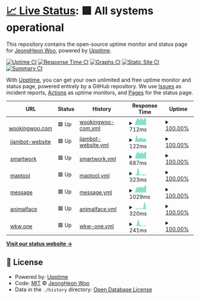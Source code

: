 # [📈 Live Status](https://status.wookingwoo.com): <!--live status--> **🟩 All systems operational**

This repository contains the open-source uptime monitor and status page for [JeongHeon Woo](https://wookingwoo.com), powered by [Upptime](https://github.com/upptime/upptime).

[![Uptime CI](https://github.com/wookingwoo/upptime/workflows/Uptime%20CI/badge.svg)](https://github.com/wookingwoo/upptime/actions?query=workflow%3A%22Uptime+CI%22)
[![Response Time CI](https://github.com/wookingwoo/upptime/workflows/Response%20Time%20CI/badge.svg)](https://github.com/wookingwoo/upptime/actions?query=workflow%3A%22Response+Time+CI%22)
[![Graphs CI](https://github.com/wookingwoo/upptime/workflows/Graphs%20CI/badge.svg)](https://github.com/wookingwoo/upptime/actions?query=workflow%3A%22Graphs+CI%22)
[![Static Site CI](https://github.com/wookingwoo/upptime/workflows/Static%20Site%20CI/badge.svg)](https://github.com/wookingwoo/upptime/actions?query=workflow%3A%22Static+Site+CI%22)
[![Summary CI](https://github.com/wookingwoo/upptime/workflows/Summary%20CI/badge.svg)](https://github.com/wookingwoo/upptime/actions?query=workflow%3A%22Summary+CI%22)

With [Upptime](https://upptime.js.org), you can get your own unlimited and free uptime monitor and status page, powered entirely by a GitHub repository. We use [Issues](https://github.com/wookingwoo/upptime/issues) as incident reports, [Actions](https://github.com/wookingwoo/upptime/actions) as uptime monitors, and [Pages](https://status.wookingwoo.com) for the status page.

<!--start: status pages-->
<!-- This summary is generated by Upptime (https://github.com/upptime/upptime) -->
<!-- Do not edit this manually, your changes will be overwritten -->
<!-- prettier-ignore -->
| URL | Status | History | Response Time | Uptime |
| --- | ------ | ------- | ------------- | ------ |
| <img alt="" src="https://favicons.githubusercontent.com/wookingwoo.com" height="13"> [wookingwoo.com](https://wookingwoo.com) | 🟩 Up | [wookingwoo-com.yml](https://github.com/wookingwoo/upptime/commits/HEAD/history/wookingwoo-com.yml) | <details><summary><img alt="Response time graph" src="./graphs/wookingwoo-com/response-time-week.png" height="20"> 712ms</summary><br><a href="https://status.wookingwoo.com/history/wookingwoo-com"><img alt="Response time 1051" src="https://img.shields.io/endpoint?url=https%3A%2F%2Fraw.githubusercontent.com%2Fwookingwoo%2Fupptime%2FHEAD%2Fapi%2Fwookingwoo-com%2Fresponse-time.json"></a><br><a href="https://status.wookingwoo.com/history/wookingwoo-com"><img alt="24-hour response time 764" src="https://img.shields.io/endpoint?url=https%3A%2F%2Fraw.githubusercontent.com%2Fwookingwoo%2Fupptime%2FHEAD%2Fapi%2Fwookingwoo-com%2Fresponse-time-day.json"></a><br><a href="https://status.wookingwoo.com/history/wookingwoo-com"><img alt="7-day response time 712" src="https://img.shields.io/endpoint?url=https%3A%2F%2Fraw.githubusercontent.com%2Fwookingwoo%2Fupptime%2FHEAD%2Fapi%2Fwookingwoo-com%2Fresponse-time-week.json"></a><br><a href="https://status.wookingwoo.com/history/wookingwoo-com"><img alt="30-day response time 683" src="https://img.shields.io/endpoint?url=https%3A%2F%2Fraw.githubusercontent.com%2Fwookingwoo%2Fupptime%2FHEAD%2Fapi%2Fwookingwoo-com%2Fresponse-time-month.json"></a><br><a href="https://status.wookingwoo.com/history/wookingwoo-com"><img alt="1-year response time 1051" src="https://img.shields.io/endpoint?url=https%3A%2F%2Fraw.githubusercontent.com%2Fwookingwoo%2Fupptime%2FHEAD%2Fapi%2Fwookingwoo-com%2Fresponse-time-year.json"></a></details> | <details><summary><a href="https://status.wookingwoo.com/history/wookingwoo-com">100.00%</a></summary><a href="https://status.wookingwoo.com/history/wookingwoo-com"><img alt="All-time uptime 99.99%" src="https://img.shields.io/endpoint?url=https%3A%2F%2Fraw.githubusercontent.com%2Fwookingwoo%2Fupptime%2FHEAD%2Fapi%2Fwookingwoo-com%2Fuptime.json"></a><br><a href="https://status.wookingwoo.com/history/wookingwoo-com"><img alt="24-hour uptime 100.00%" src="https://img.shields.io/endpoint?url=https%3A%2F%2Fraw.githubusercontent.com%2Fwookingwoo%2Fupptime%2FHEAD%2Fapi%2Fwookingwoo-com%2Fuptime-day.json"></a><br><a href="https://status.wookingwoo.com/history/wookingwoo-com"><img alt="7-day uptime 100.00%" src="https://img.shields.io/endpoint?url=https%3A%2F%2Fraw.githubusercontent.com%2Fwookingwoo%2Fupptime%2FHEAD%2Fapi%2Fwookingwoo-com%2Fuptime-week.json"></a><br><a href="https://status.wookingwoo.com/history/wookingwoo-com"><img alt="30-day uptime 100.00%" src="https://img.shields.io/endpoint?url=https%3A%2F%2Fraw.githubusercontent.com%2Fwookingwoo%2Fupptime%2FHEAD%2Fapi%2Fwookingwoo-com%2Fuptime-month.json"></a><br><a href="https://status.wookingwoo.com/history/wookingwoo-com"><img alt="1-year uptime 99.99%" src="https://img.shields.io/endpoint?url=https%3A%2F%2Fraw.githubusercontent.com%2Fwookingwoo%2Fupptime%2FHEAD%2Fapi%2Fwookingwoo-com%2Fuptime-year.json"></a></details>
| <img alt="" src="https://favicons.githubusercontent.com/jjambot.wookingwoo.com" height="13"> [jjambot-website](https://jjambot.wookingwoo.com) | 🟩 Up | [jjambot-website.yml](https://github.com/wookingwoo/upptime/commits/HEAD/history/jjambot-website.yml) | <details><summary><img alt="Response time graph" src="./graphs/jjambot-website/response-time-week.png" height="20"> 122ms</summary><br><a href="https://status.wookingwoo.com/history/jjambot-website"><img alt="Response time 370" src="https://img.shields.io/endpoint?url=https%3A%2F%2Fraw.githubusercontent.com%2Fwookingwoo%2Fupptime%2FHEAD%2Fapi%2Fjjambot-website%2Fresponse-time.json"></a><br><a href="https://status.wookingwoo.com/history/jjambot-website"><img alt="24-hour response time 95" src="https://img.shields.io/endpoint?url=https%3A%2F%2Fraw.githubusercontent.com%2Fwookingwoo%2Fupptime%2FHEAD%2Fapi%2Fjjambot-website%2Fresponse-time-day.json"></a><br><a href="https://status.wookingwoo.com/history/jjambot-website"><img alt="7-day response time 122" src="https://img.shields.io/endpoint?url=https%3A%2F%2Fraw.githubusercontent.com%2Fwookingwoo%2Fupptime%2FHEAD%2Fapi%2Fjjambot-website%2Fresponse-time-week.json"></a><br><a href="https://status.wookingwoo.com/history/jjambot-website"><img alt="30-day response time 761" src="https://img.shields.io/endpoint?url=https%3A%2F%2Fraw.githubusercontent.com%2Fwookingwoo%2Fupptime%2FHEAD%2Fapi%2Fjjambot-website%2Fresponse-time-month.json"></a><br><a href="https://status.wookingwoo.com/history/jjambot-website"><img alt="1-year response time 370" src="https://img.shields.io/endpoint?url=https%3A%2F%2Fraw.githubusercontent.com%2Fwookingwoo%2Fupptime%2FHEAD%2Fapi%2Fjjambot-website%2Fresponse-time-year.json"></a></details> | <details><summary><a href="https://status.wookingwoo.com/history/jjambot-website">100.00%</a></summary><a href="https://status.wookingwoo.com/history/jjambot-website"><img alt="All-time uptime 99.99%" src="https://img.shields.io/endpoint?url=https%3A%2F%2Fraw.githubusercontent.com%2Fwookingwoo%2Fupptime%2FHEAD%2Fapi%2Fjjambot-website%2Fuptime.json"></a><br><a href="https://status.wookingwoo.com/history/jjambot-website"><img alt="24-hour uptime 100.00%" src="https://img.shields.io/endpoint?url=https%3A%2F%2Fraw.githubusercontent.com%2Fwookingwoo%2Fupptime%2FHEAD%2Fapi%2Fjjambot-website%2Fuptime-day.json"></a><br><a href="https://status.wookingwoo.com/history/jjambot-website"><img alt="7-day uptime 100.00%" src="https://img.shields.io/endpoint?url=https%3A%2F%2Fraw.githubusercontent.com%2Fwookingwoo%2Fupptime%2FHEAD%2Fapi%2Fjjambot-website%2Fuptime-week.json"></a><br><a href="https://status.wookingwoo.com/history/jjambot-website"><img alt="30-day uptime 100.00%" src="https://img.shields.io/endpoint?url=https%3A%2F%2Fraw.githubusercontent.com%2Fwookingwoo%2Fupptime%2FHEAD%2Fapi%2Fjjambot-website%2Fuptime-month.json"></a><br><a href="https://status.wookingwoo.com/history/jjambot-website"><img alt="1-year uptime 99.99%" src="https://img.shields.io/endpoint?url=https%3A%2F%2Fraw.githubusercontent.com%2Fwookingwoo%2Fupptime%2FHEAD%2Fapi%2Fjjambot-website%2Fuptime-year.json"></a></details>
| <img alt="" src="https://favicons.githubusercontent.com/smartwork.wookingwoo.com" height="13"> [smartwork](https://smartwork.wookingwoo.com) | 🟩 Up | [smartwork.yml](https://github.com/wookingwoo/upptime/commits/HEAD/history/smartwork.yml) | <details><summary><img alt="Response time graph" src="./graphs/smartwork/response-time-week.png" height="20"> 687ms</summary><br><a href="https://status.wookingwoo.com/history/smartwork"><img alt="Response time 1578" src="https://img.shields.io/endpoint?url=https%3A%2F%2Fraw.githubusercontent.com%2Fwookingwoo%2Fupptime%2FHEAD%2Fapi%2Fsmartwork%2Fresponse-time.json"></a><br><a href="https://status.wookingwoo.com/history/smartwork"><img alt="24-hour response time 810" src="https://img.shields.io/endpoint?url=https%3A%2F%2Fraw.githubusercontent.com%2Fwookingwoo%2Fupptime%2FHEAD%2Fapi%2Fsmartwork%2Fresponse-time-day.json"></a><br><a href="https://status.wookingwoo.com/history/smartwork"><img alt="7-day response time 687" src="https://img.shields.io/endpoint?url=https%3A%2F%2Fraw.githubusercontent.com%2Fwookingwoo%2Fupptime%2FHEAD%2Fapi%2Fsmartwork%2Fresponse-time-week.json"></a><br><a href="https://status.wookingwoo.com/history/smartwork"><img alt="30-day response time 671" src="https://img.shields.io/endpoint?url=https%3A%2F%2Fraw.githubusercontent.com%2Fwookingwoo%2Fupptime%2FHEAD%2Fapi%2Fsmartwork%2Fresponse-time-month.json"></a><br><a href="https://status.wookingwoo.com/history/smartwork"><img alt="1-year response time 1578" src="https://img.shields.io/endpoint?url=https%3A%2F%2Fraw.githubusercontent.com%2Fwookingwoo%2Fupptime%2FHEAD%2Fapi%2Fsmartwork%2Fresponse-time-year.json"></a></details> | <details><summary><a href="https://status.wookingwoo.com/history/smartwork">100.00%</a></summary><a href="https://status.wookingwoo.com/history/smartwork"><img alt="All-time uptime 100.00%" src="https://img.shields.io/endpoint?url=https%3A%2F%2Fraw.githubusercontent.com%2Fwookingwoo%2Fupptime%2FHEAD%2Fapi%2Fsmartwork%2Fuptime.json"></a><br><a href="https://status.wookingwoo.com/history/smartwork"><img alt="24-hour uptime 100.00%" src="https://img.shields.io/endpoint?url=https%3A%2F%2Fraw.githubusercontent.com%2Fwookingwoo%2Fupptime%2FHEAD%2Fapi%2Fsmartwork%2Fuptime-day.json"></a><br><a href="https://status.wookingwoo.com/history/smartwork"><img alt="7-day uptime 100.00%" src="https://img.shields.io/endpoint?url=https%3A%2F%2Fraw.githubusercontent.com%2Fwookingwoo%2Fupptime%2FHEAD%2Fapi%2Fsmartwork%2Fuptime-week.json"></a><br><a href="https://status.wookingwoo.com/history/smartwork"><img alt="30-day uptime 100.00%" src="https://img.shields.io/endpoint?url=https%3A%2F%2Fraw.githubusercontent.com%2Fwookingwoo%2Fupptime%2FHEAD%2Fapi%2Fsmartwork%2Fuptime-month.json"></a><br><a href="https://status.wookingwoo.com/history/smartwork"><img alt="1-year uptime 100.00%" src="https://img.shields.io/endpoint?url=https%3A%2F%2Fraw.githubusercontent.com%2Fwookingwoo%2Fupptime%2FHEAD%2Fapi%2Fsmartwork%2Fuptime-year.json"></a></details>
| <img alt="" src="https://favicons.githubusercontent.com/maptool.wookingwoo.com" height="13"> [maptool](https://maptool.wookingwoo.com) | 🟩 Up | [maptool.yml](https://github.com/wookingwoo/upptime/commits/HEAD/history/maptool.yml) | <details><summary><img alt="Response time graph" src="./graphs/maptool/response-time-week.png" height="20"> 323ms</summary><br><a href="https://status.wookingwoo.com/history/maptool"><img alt="Response time 335" src="https://img.shields.io/endpoint?url=https%3A%2F%2Fraw.githubusercontent.com%2Fwookingwoo%2Fupptime%2FHEAD%2Fapi%2Fmaptool%2Fresponse-time.json"></a><br><a href="https://status.wookingwoo.com/history/maptool"><img alt="24-hour response time 137" src="https://img.shields.io/endpoint?url=https%3A%2F%2Fraw.githubusercontent.com%2Fwookingwoo%2Fupptime%2FHEAD%2Fapi%2Fmaptool%2Fresponse-time-day.json"></a><br><a href="https://status.wookingwoo.com/history/maptool"><img alt="7-day response time 323" src="https://img.shields.io/endpoint?url=https%3A%2F%2Fraw.githubusercontent.com%2Fwookingwoo%2Fupptime%2FHEAD%2Fapi%2Fmaptool%2Fresponse-time-week.json"></a><br><a href="https://status.wookingwoo.com/history/maptool"><img alt="30-day response time 733" src="https://img.shields.io/endpoint?url=https%3A%2F%2Fraw.githubusercontent.com%2Fwookingwoo%2Fupptime%2FHEAD%2Fapi%2Fmaptool%2Fresponse-time-month.json"></a><br><a href="https://status.wookingwoo.com/history/maptool"><img alt="1-year response time 335" src="https://img.shields.io/endpoint?url=https%3A%2F%2Fraw.githubusercontent.com%2Fwookingwoo%2Fupptime%2FHEAD%2Fapi%2Fmaptool%2Fresponse-time-year.json"></a></details> | <details><summary><a href="https://status.wookingwoo.com/history/maptool">100.00%</a></summary><a href="https://status.wookingwoo.com/history/maptool"><img alt="All-time uptime 99.99%" src="https://img.shields.io/endpoint?url=https%3A%2F%2Fraw.githubusercontent.com%2Fwookingwoo%2Fupptime%2FHEAD%2Fapi%2Fmaptool%2Fuptime.json"></a><br><a href="https://status.wookingwoo.com/history/maptool"><img alt="24-hour uptime 100.00%" src="https://img.shields.io/endpoint?url=https%3A%2F%2Fraw.githubusercontent.com%2Fwookingwoo%2Fupptime%2FHEAD%2Fapi%2Fmaptool%2Fuptime-day.json"></a><br><a href="https://status.wookingwoo.com/history/maptool"><img alt="7-day uptime 100.00%" src="https://img.shields.io/endpoint?url=https%3A%2F%2Fraw.githubusercontent.com%2Fwookingwoo%2Fupptime%2FHEAD%2Fapi%2Fmaptool%2Fuptime-week.json"></a><br><a href="https://status.wookingwoo.com/history/maptool"><img alt="30-day uptime 99.96%" src="https://img.shields.io/endpoint?url=https%3A%2F%2Fraw.githubusercontent.com%2Fwookingwoo%2Fupptime%2FHEAD%2Fapi%2Fmaptool%2Fuptime-month.json"></a><br><a href="https://status.wookingwoo.com/history/maptool"><img alt="1-year uptime 99.99%" src="https://img.shields.io/endpoint?url=https%3A%2F%2Fraw.githubusercontent.com%2Fwookingwoo%2Fupptime%2FHEAD%2Fapi%2Fmaptool%2Fuptime-year.json"></a></details>
| <img alt="" src="https://favicons.githubusercontent.com/msg.wookingwoo.com" height="13"> [message](https://msg.wookingwoo.com/oauth2/login?message=%EB%A1%9C%EA%B7%B8%EC%9D%B8%EC%9D%B4%20%ED%95%84%EC%9A%94%ED%95%A9%EB%8B%88%EB%8B%A4&returnUrl=http%3A%2F%2Fmsg.wookingwoo.com%2Fdashboard) | 🟩 Up | [message.yml](https://github.com/wookingwoo/upptime/commits/HEAD/history/message.yml) | <details><summary><img alt="Response time graph" src="./graphs/message/response-time-week.png" height="20"> 1029ms</summary><br><a href="https://status.wookingwoo.com/history/message"><img alt="Response time 952" src="https://img.shields.io/endpoint?url=https%3A%2F%2Fraw.githubusercontent.com%2Fwookingwoo%2Fupptime%2FHEAD%2Fapi%2Fmessage%2Fresponse-time.json"></a><br><a href="https://status.wookingwoo.com/history/message"><img alt="24-hour response time 1379" src="https://img.shields.io/endpoint?url=https%3A%2F%2Fraw.githubusercontent.com%2Fwookingwoo%2Fupptime%2FHEAD%2Fapi%2Fmessage%2Fresponse-time-day.json"></a><br><a href="https://status.wookingwoo.com/history/message"><img alt="7-day response time 1029" src="https://img.shields.io/endpoint?url=https%3A%2F%2Fraw.githubusercontent.com%2Fwookingwoo%2Fupptime%2FHEAD%2Fapi%2Fmessage%2Fresponse-time-week.json"></a><br><a href="https://status.wookingwoo.com/history/message"><img alt="30-day response time 943" src="https://img.shields.io/endpoint?url=https%3A%2F%2Fraw.githubusercontent.com%2Fwookingwoo%2Fupptime%2FHEAD%2Fapi%2Fmessage%2Fresponse-time-month.json"></a><br><a href="https://status.wookingwoo.com/history/message"><img alt="1-year response time 952" src="https://img.shields.io/endpoint?url=https%3A%2F%2Fraw.githubusercontent.com%2Fwookingwoo%2Fupptime%2FHEAD%2Fapi%2Fmessage%2Fresponse-time-year.json"></a></details> | <details><summary><a href="https://status.wookingwoo.com/history/message">100.00%</a></summary><a href="https://status.wookingwoo.com/history/message"><img alt="All-time uptime 100.00%" src="https://img.shields.io/endpoint?url=https%3A%2F%2Fraw.githubusercontent.com%2Fwookingwoo%2Fupptime%2FHEAD%2Fapi%2Fmessage%2Fuptime.json"></a><br><a href="https://status.wookingwoo.com/history/message"><img alt="24-hour uptime 100.00%" src="https://img.shields.io/endpoint?url=https%3A%2F%2Fraw.githubusercontent.com%2Fwookingwoo%2Fupptime%2FHEAD%2Fapi%2Fmessage%2Fuptime-day.json"></a><br><a href="https://status.wookingwoo.com/history/message"><img alt="7-day uptime 100.00%" src="https://img.shields.io/endpoint?url=https%3A%2F%2Fraw.githubusercontent.com%2Fwookingwoo%2Fupptime%2FHEAD%2Fapi%2Fmessage%2Fuptime-week.json"></a><br><a href="https://status.wookingwoo.com/history/message"><img alt="30-day uptime 100.00%" src="https://img.shields.io/endpoint?url=https%3A%2F%2Fraw.githubusercontent.com%2Fwookingwoo%2Fupptime%2FHEAD%2Fapi%2Fmessage%2Fuptime-month.json"></a><br><a href="https://status.wookingwoo.com/history/message"><img alt="1-year uptime 100.00%" src="https://img.shields.io/endpoint?url=https%3A%2F%2Fraw.githubusercontent.com%2Fwookingwoo%2Fupptime%2FHEAD%2Fapi%2Fmessage%2Fuptime-year.json"></a></details>
| <img alt="" src="https://favicons.githubusercontent.com/animalface.wookingwoo.com" height="13"> [animalface](https://animalface.wookingwoo.com) | 🟩 Up | [animalface.yml](https://github.com/wookingwoo/upptime/commits/HEAD/history/animalface.yml) | <details><summary><img alt="Response time graph" src="./graphs/animalface/response-time-week.png" height="20"> 320ms</summary><br><a href="https://status.wookingwoo.com/history/animalface"><img alt="Response time 225" src="https://img.shields.io/endpoint?url=https%3A%2F%2Fraw.githubusercontent.com%2Fwookingwoo%2Fupptime%2FHEAD%2Fapi%2Fanimalface%2Fresponse-time.json"></a><br><a href="https://status.wookingwoo.com/history/animalface"><img alt="24-hour response time 150" src="https://img.shields.io/endpoint?url=https%3A%2F%2Fraw.githubusercontent.com%2Fwookingwoo%2Fupptime%2FHEAD%2Fapi%2Fanimalface%2Fresponse-time-day.json"></a><br><a href="https://status.wookingwoo.com/history/animalface"><img alt="7-day response time 320" src="https://img.shields.io/endpoint?url=https%3A%2F%2Fraw.githubusercontent.com%2Fwookingwoo%2Fupptime%2FHEAD%2Fapi%2Fanimalface%2Fresponse-time-week.json"></a><br><a href="https://status.wookingwoo.com/history/animalface"><img alt="30-day response time 148" src="https://img.shields.io/endpoint?url=https%3A%2F%2Fraw.githubusercontent.com%2Fwookingwoo%2Fupptime%2FHEAD%2Fapi%2Fanimalface%2Fresponse-time-month.json"></a><br><a href="https://status.wookingwoo.com/history/animalface"><img alt="1-year response time 225" src="https://img.shields.io/endpoint?url=https%3A%2F%2Fraw.githubusercontent.com%2Fwookingwoo%2Fupptime%2FHEAD%2Fapi%2Fanimalface%2Fresponse-time-year.json"></a></details> | <details><summary><a href="https://status.wookingwoo.com/history/animalface">100.00%</a></summary><a href="https://status.wookingwoo.com/history/animalface"><img alt="All-time uptime 99.99%" src="https://img.shields.io/endpoint?url=https%3A%2F%2Fraw.githubusercontent.com%2Fwookingwoo%2Fupptime%2FHEAD%2Fapi%2Fanimalface%2Fuptime.json"></a><br><a href="https://status.wookingwoo.com/history/animalface"><img alt="24-hour uptime 100.00%" src="https://img.shields.io/endpoint?url=https%3A%2F%2Fraw.githubusercontent.com%2Fwookingwoo%2Fupptime%2FHEAD%2Fapi%2Fanimalface%2Fuptime-day.json"></a><br><a href="https://status.wookingwoo.com/history/animalface"><img alt="7-day uptime 100.00%" src="https://img.shields.io/endpoint?url=https%3A%2F%2Fraw.githubusercontent.com%2Fwookingwoo%2Fupptime%2FHEAD%2Fapi%2Fanimalface%2Fuptime-week.json"></a><br><a href="https://status.wookingwoo.com/history/animalface"><img alt="30-day uptime 100.00%" src="https://img.shields.io/endpoint?url=https%3A%2F%2Fraw.githubusercontent.com%2Fwookingwoo%2Fupptime%2FHEAD%2Fapi%2Fanimalface%2Fuptime-month.json"></a><br><a href="https://status.wookingwoo.com/history/animalface"><img alt="1-year uptime 99.99%" src="https://img.shields.io/endpoint?url=https%3A%2F%2Fraw.githubusercontent.com%2Fwookingwoo%2Fupptime%2FHEAD%2Fapi%2Fanimalface%2Fuptime-year.json"></a></details>
| <img alt="" src="https://favicons.githubusercontent.com/wkw.one" height="13"> [wkw.one](https://wkw.one) | 🟩 Up | [wkw-one.yml](https://github.com/wookingwoo/upptime/commits/HEAD/history/wkw-one.yml) | <details><summary><img alt="Response time graph" src="./graphs/wkw-one/response-time-week.png" height="20"> 241ms</summary><br><a href="https://status.wookingwoo.com/history/wkw-one"><img alt="Response time 212" src="https://img.shields.io/endpoint?url=https%3A%2F%2Fraw.githubusercontent.com%2Fwookingwoo%2Fupptime%2FHEAD%2Fapi%2Fwkw-one%2Fresponse-time.json"></a><br><a href="https://status.wookingwoo.com/history/wkw-one"><img alt="24-hour response time 75" src="https://img.shields.io/endpoint?url=https%3A%2F%2Fraw.githubusercontent.com%2Fwookingwoo%2Fupptime%2FHEAD%2Fapi%2Fwkw-one%2Fresponse-time-day.json"></a><br><a href="https://status.wookingwoo.com/history/wkw-one"><img alt="7-day response time 241" src="https://img.shields.io/endpoint?url=https%3A%2F%2Fraw.githubusercontent.com%2Fwookingwoo%2Fupptime%2FHEAD%2Fapi%2Fwkw-one%2Fresponse-time-week.json"></a><br><a href="https://status.wookingwoo.com/history/wkw-one"><img alt="30-day response time 212" src="https://img.shields.io/endpoint?url=https%3A%2F%2Fraw.githubusercontent.com%2Fwookingwoo%2Fupptime%2FHEAD%2Fapi%2Fwkw-one%2Fresponse-time-month.json"></a><br><a href="https://status.wookingwoo.com/history/wkw-one"><img alt="1-year response time 212" src="https://img.shields.io/endpoint?url=https%3A%2F%2Fraw.githubusercontent.com%2Fwookingwoo%2Fupptime%2FHEAD%2Fapi%2Fwkw-one%2Fresponse-time-year.json"></a></details> | <details><summary><a href="https://status.wookingwoo.com/history/wkw-one">100.00%</a></summary><a href="https://status.wookingwoo.com/history/wkw-one"><img alt="All-time uptime 100.00%" src="https://img.shields.io/endpoint?url=https%3A%2F%2Fraw.githubusercontent.com%2Fwookingwoo%2Fupptime%2FHEAD%2Fapi%2Fwkw-one%2Fuptime.json"></a><br><a href="https://status.wookingwoo.com/history/wkw-one"><img alt="24-hour uptime 100.00%" src="https://img.shields.io/endpoint?url=https%3A%2F%2Fraw.githubusercontent.com%2Fwookingwoo%2Fupptime%2FHEAD%2Fapi%2Fwkw-one%2Fuptime-day.json"></a><br><a href="https://status.wookingwoo.com/history/wkw-one"><img alt="7-day uptime 100.00%" src="https://img.shields.io/endpoint?url=https%3A%2F%2Fraw.githubusercontent.com%2Fwookingwoo%2Fupptime%2FHEAD%2Fapi%2Fwkw-one%2Fuptime-week.json"></a><br><a href="https://status.wookingwoo.com/history/wkw-one"><img alt="30-day uptime 100.00%" src="https://img.shields.io/endpoint?url=https%3A%2F%2Fraw.githubusercontent.com%2Fwookingwoo%2Fupptime%2FHEAD%2Fapi%2Fwkw-one%2Fuptime-month.json"></a><br><a href="https://status.wookingwoo.com/history/wkw-one"><img alt="1-year uptime 100.00%" src="https://img.shields.io/endpoint?url=https%3A%2F%2Fraw.githubusercontent.com%2Fwookingwoo%2Fupptime%2FHEAD%2Fapi%2Fwkw-one%2Fuptime-year.json"></a></details>

<!--end: status pages-->

[**Visit our status website →**](https://status.wookingwoo.com)

## 📄 License

- Powered by: [Upptime](https://github.com/upptime/upptime)
- Code: [MIT](./LICENSE) © [JeongHeon Woo](https://wookingwoo.com)
- Data in the `./history` directory: [Open Database License](https://opendatacommons.org/licenses/odbl/1-0/)
